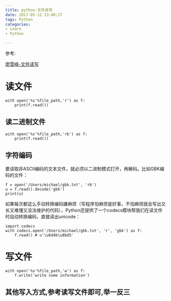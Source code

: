 ```yaml
---
title: python-文件读写
date: 2017-05-12 13:48:27 
tags: Python
categories: 
- Learn
- Python

---
```



参考:

[廖雪峰-文件读写](http://www.liaoxuefeng.com/wiki/001374738125095c955c1e6d8bb493182103fac9270762a000/001386820066616a77f826d876b46b9ac34cb5f34374f7a000)


# 读文件

```
with open('%s'%file_path,'r') as f:
    print(f.read())
```

## 读二进制文件

```
with open('%s'%file_path,'rb') as f:
    print(f.read())

```

## 字符编码

要读取非ASCII编码的文本文件，就必须以二进制模式打开，再解码。比如GBK编码的文件：
```
f = open('/Users/michael/gbk.txt', 'rb')
u = f.read().decode('gbk')
print(u)

```

如果每次都这么手动转换编码嫌麻烦（写程序怕麻烦是好事，不怕麻烦就会写出又长又难懂又没法维护的代码），Python还提供了一个codecs模块帮我们在读文件时自动转换编码，直接读出unicode：
```
import codecs
with codecs.open('/Users/michael/gbk.txt', 'r', 'gbk') as f:
    f.read() # u'\u6d4b\u8bd5'
```

# 写文件

```
with open('%s'%file_path,'w') as f:
    f.write('write some information')
```
## 其他写入方式,参考读写文件即可,举一反三
